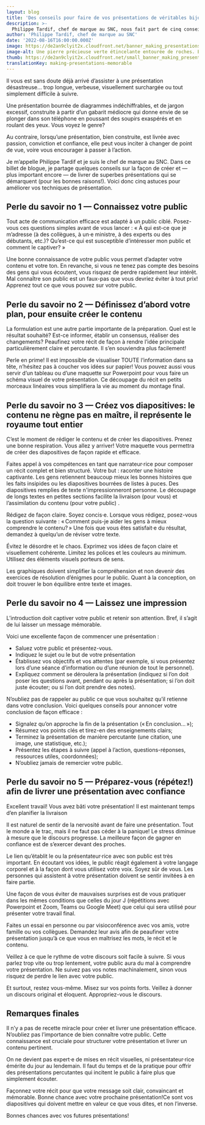 ```yaml
---
layout: blog
title: 'Des conseils pour faire de vos présentations de véritables bijoux'
description: >-
  Philippe Tardif, chef de marque au SNC, nous fait part de cinq conseils sur la façon de créer et — plus important encore — livrer des présentations qui se démarquent.
author: 'Philippe Tardif, chef de marque au SNC'
date: '2022-08-16T16:00:00.000Z'
image: https://de2an9clyit2x.cloudfront.net/banner_making_presentations_memorable_f9e0ae0042.jpeg
image-alt: Une pierre précieuse verte étincelante entourée de roches. Elle se démarque des autres pierres.
thumb: https://de2an9clyit2x.cloudfront.net/small_banner_making_presentations_memorable_f9e0ae0042.jpeg
translationKey: making-presentations-memorable
---
```

Il vous est sans doute déjà arrivé d’assister à une présentation désastreuse… trop longue, verbeuse, visuellement surchargée ou tout simplement difficile à suivre. 

Une présentation bourrée de diagrammes indéchiffrables, et de jargon excessif, construite à partir d’un gabarit médiocre qui donne envie de se plonger dans son téléphone en poussant des soupirs exaspérés et en roulant des yeux. Vous voyez le genre?

Au contraire, lorsqu’une présentation, bien construite, est livrée avec passion, conviction et confiance, elle peut vous inciter à changer de point de vue, voire vous encourager à passer à l’action. 

Je m’appelle Philippe Tardif et je suis le chef de marque au SNC. Dans ce billet de blogue, je partage quelques conseils sur la façon de créer et — plus important encore — de livrer de superbes présentations qui se démarquent (pour les bonnes raisons!). Voici donc cinq astuces pour améliorer vos techniques de présentation.

## Perle du savoir no 1 — Connaissez votre public

Tout acte de communication efficace est adapté à un public ciblé. Posez-vous ces questions simples avant de vous lancer :  « À qui est-ce que je m’adresse (à des collègues, à un·e ministre, à des experts ou des débutants, etc.)? Qu’est-ce qui est susceptible d’intéresser mon public et comment le captiver? » 

Une bonne connaissance de votre public vous permet d’adapter votre contenu et votre ton. En revanche, si vous ne tenez pas compte des besoins des gens qui vous écoutent, vous risquez de perdre rapidement leur intérêt. Mal connaître son public est un faux-pas que vous devriez éviter à tout prix! Apprenez tout ce que vous pouvez sur votre public. 

## Perle du savoir no 2 — Définissez d’abord votre plan, pour ensuite créer le contenu

La formulation est une autre partie importante de la préparation. Quel est le résultat souhaité? Est-ce informer, établir un consensus, réaliser des changements? Peaufinez votre récit de façon à rendre l’idée principale particulièrement claire et percutante. Il s’en souviendra plus facilement!

Perle en prime! Il est impossible de visualiser TOUTE l’information dans sa tête, n’hésitez pas à coucher vos idées sur papier! Vous pouvez aussi vous servir d’un tableau ou d’une maquette sur Powerpoint pour vous faire un schéma visuel de votre présentation. Ce découpage du récit en petits morceaux linéaires vous simplifiera la vie au moment du  montage final. 

## Perle du savoir no 3 — Créez vos diapositives: le contenu ne règne pas en maître, il représente le royaume tout entier

C’est le moment de rédiger le contenu et de créer les diapositives. Prenez une bonne respiration. Vous allez y arriver! Votre maquette vous permettra de créer des diapositives de façon rapide et efficace. 

Faites appel à vos compétences en tant que narrateur·rice pour composer un récit complet et bien structuré. Votre but : raconter une histoire captivante. Les gens retiennent beaucoup mieux les bonnes histoires que les faits insipides ou les diapositives bourrées de listes à puces. Des diapositives remplies de texte n'impressionneront personne. Le découpage de longs textes en petites sections facilite la livraison (pour vous) et l’assimilation du contenu (pour votre public) . 

Rédigez de façon claire. Soyez concis·e. Lorsque vous rédigez, posez-vous la question suivante : « Comment puis-je aider les gens à mieux comprendre le contenu? » Une fois que vous êtes satisfait·e du résultat, demandez à quelqu’un de réviser votre texte.

Évitez le désordre et le chaos. Exprimez vos idées de façon claire et visuellement cohérente. Limitez les polices et les couleurs au minimum. Utilisez des éléments visuels porteurs de sens. 

Les graphiques doivent simplifier la compréhension et non devenir des exercices de résolution d’énigmes pour le public. Quant à la conception, on doit trouver le bon équilibre entre texte et images.


## Perle du savoir no 4 — Laissez une impression

L’introduction doit captiver votre public et retenir son attention. Bref, il s’agit de lui laisser un message mémorable.

Voici une excellente façon de commencer une présentation :

* Saluez votre public et présentez-vous.
* Indiquez le sujet ou le but de votre présentation 
* Établissez vos objectifs et vos attentes (par exemple, si vous présentez lors d’une séance d’information ou d’une réunion de tout le personnel).
* Expliquez comment se déroulera la présentation (indiquez si l’on doit poser les questions avant, pendant ou après la présentation; si l’on doit juste écouter; ou si l’on doit prendre des notes).

N’oubliez pas de rappeler au public ce que vous souhaitez qu’il retienne dans votre conclusion. Voici quelques conseils pour annoncer votre  conclusion de façon efficace :

* Signalez qu’on approche la fin de la présentation (« En conclusion… »);
* Résumez vos points clés et tirez-en des enseignements clairs;
* Terminez la présentation de manière percutante (une citation, une image, une statistique, etc.);
* Présentez les étapes à suivre (appel à l’action, questions-réponses, ressources utiles, coordonnées);
* N’oubliez jamais de remercier votre public.

## Perle du savoir no 5 — Préparez-vous (répétez!) afin de livrer une présentation avec confiance

Excellent travail! Vous avez bâti votre présentation! Il est maintenant temps d’en planifier la livraison

Il est naturel de sentir de la nervosité avant de faire une présentation. Tout le monde a le trac, mais il ne faut pas céder à la panique! Le stress diminue à mesure que le discours progresse. La meilleure façon de gagner en confiance est de s’exercer devant des proches.

Le lien qu’établit le ou la présentateur·rice avec son public est très important. En écoutant vos idées, le public réagit également à votre langage corporel et à la façon dont vous utilisez votre voix. Soyez sûr de vous. Les personnes qui assistent à votre présentation doivent se sentir invitées à en faire partie.

Une façon de vous éviter de mauvaises surprises est de vous pratiquer dans les mêmes conditions que celles du jour J (répétitions avec Powerpoint et Zoom, Teams ou Google Meet) que celui qui sera utilisé pour présenter votre travail final. 

Faites un essai en personne ou par visioconférence avec vos amis, votre famille ou vos collègues. Demandez leur avis afin de peaufiner votre présentation jusqu’à ce que vous en maîtrisez les mots, le récit et le contenu.

Veillez à ce que le rythme de votre discours soit facile à suivre. Si vous parlez trop vite ou trop lentement, votre public aura du mal à comprendre votre présentation. Ne suivez pas vos notes machinalement, sinon vous risquez de perdre le lien avec votre public.

Et surtout, restez vous-même. Misez sur vos points forts. Veillez à donner un discours original et éloquent. Appropriez-vous le discours. 

## Remarques finales

Il n’y a pas de recette miracle pour créer et livrer une présentation efficace. N’oubliez pas l’importance de bien connaître votre public. Cette connaissance est cruciale pour structurer votre présentation et livrer un contenu pertinent.

On ne devient pas expert·e de mises en récit visuelles, ni présentateur·rice émérite du jour au lendemain. Il faut du temps et de la pratique pour offrir des présentations percutantes qui incitent le public à faire plus que simplement écouter. 

Façonnez votre récit pour que votre message soit clair, convaincant et mémorable. Bonne chance avec votre prochaine présentation!Ce sont vos diapositives qui doivent mettre en valeur ce que vous dites, et non l’inverse. 

Bonnes chances avec vos futures présentations!

